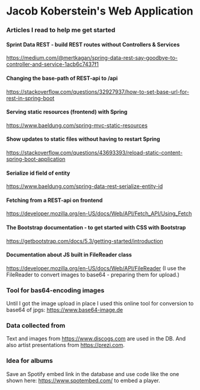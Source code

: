 # Jacob Koberstein's Web Application

### Articles I read to help me get started

#### Sprint Data REST - build REST routes without Controllers & Services
https://medium.com/@mertkagan/spring-data-rest-say-goodbye-to-controller-and-service-1acb6c7437f1

#### Changing the base-path of REST-api to /api
https://stackoverflow.com/questions/32927937/how-to-set-base-url-for-rest-in-spring-boot

#### Serving static resources (frontend) with Spring
https://www.baeldung.com/spring-mvc-static-resources

#### Show updates to static files without having to restart Spring
https://stackoverflow.com/questions/43693393/reload-static-content-spring-boot-application

#### Serialize id field of entity
https://www.baeldung.com/spring-data-rest-serialize-entity-id

#### Fetching from a REST-api on frontend
https://developer.mozilla.org/en-US/docs/Web/API/Fetch_API/Using_Fetch

#### The Bootstrap documentation - to get started with CSS with Bootstrap
https://getbootstrap.com/docs/5.3/getting-started/introduction

#### Documentation about JS built in FileReader class
https://developer.mozilla.org/en-US/docs/Web/API/FileReader
(I use the FileReader to convert images to base64 - preparing them for upload.)

### Tool for bas64-encoding images
Until I got the image upload in place I used this online tool for conversion to base64 of jpgs:
https://www.base64-image.de

### Data collected from
Text and images from https://www.discogs.com are used in the DB.
And also artist presentations from https://prezi.com.

### Idea for albums
Save an Spotify embed link in the database and use code like the one shown here:
https://www.spotembed.com/ 
to embed a player.